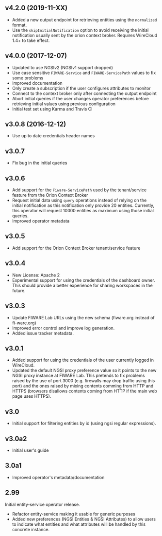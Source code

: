 ## v4.2.0 (2019-11-XX)

- Added a new output endpoint for retrieving entities using the `normalized`
  format.
- Use the `skipInitialNotification` option to avoid receiving the initial
  notification usually sent by the orion context broker. Requires WireCloud 1.4+
  to take effect.


## v4.0.0 (2017-12-07)

- Updated to use NGSIv2 (NGSIv1 support dropped)
- Use case sensitive `FIWARE-Service` and `FIWARE-ServicePath` values to fix
  some problems
- Improved documentation
- Only create a subscription if the user configures attributes to monitor
- Connect to the context broker only after connecting the output endpoint
- Abort initial queries if the user changes operator preferences before
  retrieving initial values using previous configuration
- Initial test set using Karma and Travis CI


## v3.0.8 (2016-12-12)

- Use up to date credentials header names

## v3.0.7

- Fix bug in the initial queries

## v3.0.6

- Add support for the `Fiware-ServicePath` used by the tenant/service feature
  from the Orion Context Broker
- Request initial data using `query` operations instead of relying on the
  initial notification as this notification only provide 20 entities. Currently,
  this operator will request 10000 entities as maximum using those initial
  queries.
- Improved operator metadata


## v3.0.5

- Add support for the Orion Context Broker tenant/service feature


## v3.0.4

- New License: Apache 2
- Experimental support for using the credentials of the dashboard owner. This
  should provide a better experience for sharing workspaces in the future.


## v3.0.3

- Update FIWARE Lab URLs using the new schema (fiware.org instead of
  fi-ware.org)
- Improved error control and improve log generation.
- Added issue tracker metadata.


## v3.0.1

- Added support for using the credentials of the user currently logged in
  WireCloud.
- Updated the default NGSI proxy preference value so it points to the new NGSI
  proxy instance at FIWARE Lab. This pretends to fix problems raised by the use
  of port 3000 (e.g. firewalls may drop traffic using this port) and the ones
  raised by mixing contents comming from HTTP and HTTPS (browsers disallows
  contents coming from HTTP if the main web page uses HTTPS).


## v3.0

- Initial support for filtering entities by id (using ngsi regular expressions).


## v3.0a2

- Initial user's guide


## 3.0a1

* Improved operator's metadata/documentation


## 2.99

Initial entity-service operator release.

* Refactor entity-service making it usable for generic purposes
* Added new preferences (NGSI Entities & NGSI Attributes) to allow users to
  indicate what entities and what attributes will be handled by this concrete
  instance.
